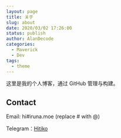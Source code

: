 ```yaml
---
layout: page
title: 关于
slug: about
date: 2020/03/02 17:26:00
status: publish
author: AlanDecode
categories: 
  - Maverick
  - Dev
tags: 
  - theme
---
```


这里是我的个人博客，通过 GitHub 管理与构建。


## Contact

Email: hi#iruna.moe (replace # with @)

Telegram：[Hitiko](https://t.me/Hitiko_Net)
